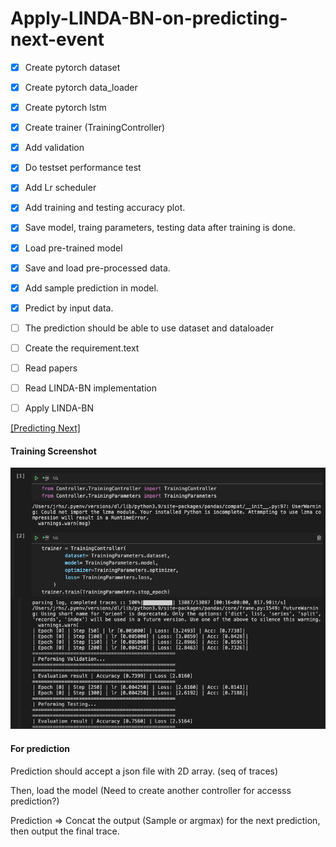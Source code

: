 # Apply-LINDA-BN-on-predicting-next-event


- [x] Create pytorch dataset
- [x] Create pytorch data_loader
- [x] Create pytorch lstm
- [x] Create trainer (TrainingController)
- [x] Add validation
- [x] Do testset performance test
- [x] Add Lr scheduler 
- [x] Add training and testing accuracy plot.
- [x] Save model, traing parameters, testing data after training is done.
- [x] Load pre-trained model
- [x] Save and load pre-processed data.
- [x] Add sample prediction in model.
- [x] Predict by input data.
- [ ] The prediction should be able to use dataset and dataloader
- [ ] Create the requirement.text
- [ ] Read papers
- [ ] Read LINDA-BN implementation
- [ ] Apply LINDA-BN


[[Predicting Next]](https://www.kdnuggets.com/2020/07/pytorch-lstm-text-generation-tutorial.html)

#### Training Screenshot
![](https://github.com/ChihchengHsieh/Apply-LINDA-BN-on-predicting-next-event/blob/master/TrainingScreenshot/NotebookScreenshot.png?raw=true)


#### For prediction

Prediction should accept a json file with 2D array. (seq of traces)

Then, load the model (Need to create another controller for accesss prediction?)

Prediction => Concat the output (Sample or argmax) for the next prediction, then output the final trace.





